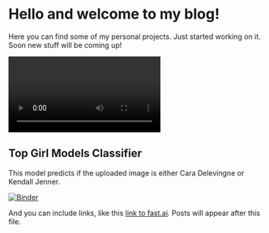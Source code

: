 # Hello and welcome to my blog!

Here you can find some of my personal projects. Just started working on it. Soon new stuff will be coming up! 

![GIF excited](videos/DimwittedFluidArachnid-mobile.mp4)

## Top Girl Models Classifier

This model predicts if the uploaded image is either Cara Delevingne or Kendall Jenner.

[![Binder](https://mybinder.org/badge_logo.svg)](https://mybinder.org/v2/gh/bpeel26/girl_models_classifier/HEAD?filepath=voila%2Frender%2Fgirl_models_classifier.ipynb)

And you can include links, like this [link to fast.ai](https://www.fast.ai). Posts will appear after this file. 
